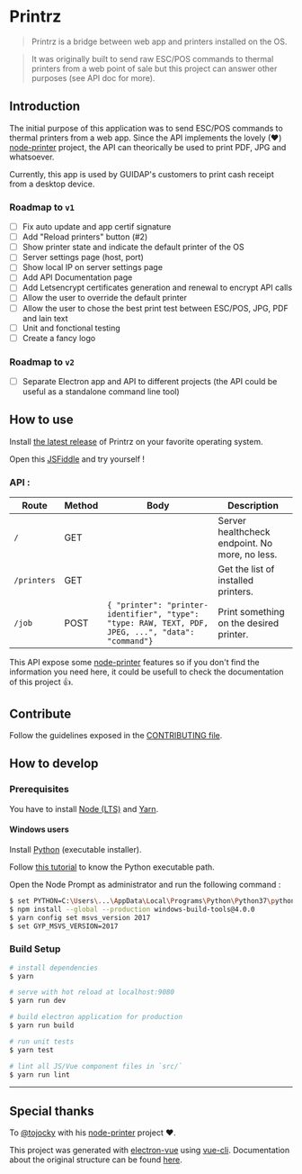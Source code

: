 # Printrz

> Printrz is a bridge between web app and printers installed on the OS.

> It was originally built to send raw ESC/POS commands to thermal printers from a web point of sale but this project can answer other purposes (see API doc for more).

## Introduction
The initial purpose of this application was to send ESC/POS commands to thermal printers from a web app.
Since the API implements the lovely (♥) [node-printer](https://github.com/tojocky/node-printer) project, the API can theorically be used to print PDF, JPG and whatsoever.

Currently, this app is used by GUIDAP's customers to print cash receipt from a desktop device.

### Roadmap to `v1`
- [ ] Fix auto update and app certif signature
- [ ] Add "Reload printers" button (#2)
- [ ] Show printer state and indicate the default printer of the OS
- [ ] Server settings page (host, port)
- [ ] Show local IP on server settings page
- [ ] Add API Documentation page
- [ ] Add Letsencrypt certificates generation and renewal to encrypt API calls
- [ ] Allow the user to override the default printer
- [ ] Allow the user to chose the best print test between ESC/POS, JPG, PDF and lain text
- [ ] Unit and fonctional testing
- [ ] Create a fancy logo

### Roadmap to `v2`
- [ ] Separate Electron app and API to different projects (the API could be useful as a standalone command line tool)

## How to use
Install [the latest release](https://github.com/Guidap/printrz/releases/latest) of Printrz on your favorite operating system.

Open this [JSFiddle](https://jsfiddle.net/3pc1vna5/) and try yourself !

### API :
| Route       | Method | Body                                                                                                                             | Description                                    |
|-------------|--------|----------------------------------------------------------------------------------------------------------------------------------|------------------------------------------------|
| `/`         | GET    |                                                                                                                                  | Server healthcheck endpoint. No more, no less. |
| `/printers` | GET    |                                                                                                                                  | Get the list of installed printers.            |
| `/job`      | POST   | `{ "printer": "printer-identifier", "type": "type: RAW, TEXT, PDF, JPEG, ...", "data": "command"}` | Print something on the desired printer.        |

This API expose some [node-printer](https://github.com/tojocky/node-printer) features so if you don't find the information you need here, it could be usefull to check the documentation of this project 👍.

## Contribute
Follow the guidelines exposed in the [CONTRIBUTING file](https://github.com/Guidap/printrz/blob/master/CONTRIBUTING.md). 

## How to develop
### Prerequisites
You have to install [Node (LTS)](https://nodejs.org/en/) and [Yarn](https://yarnpkg.com/fr/docs/install).

#### Windows users
Install [Python](https://www.python.org/downloads/windows/) (executable installer).

Follow [this tutorial](https://projects.raspberrypi.org/en/projects/using-pip-on-windows/5) to know the Python executable path.

Open the Node Prompt as administrator and run the following command :
```bash
$ set PYTHON=C:\Users\...\AppData\Local\Programs\Python\Python37\python.exe # Change with your own Path
$ npm install --global --production windows-build-tools@4.0.0
$ yarn config set msvs_version 2017
$ set GYP_MSVS_VERSION=2017
```

### Build Setup
``` bash
# install dependencies
$ yarn

# serve with hot reload at localhost:9080
$ yarn run dev

# build electron application for production
$ yarn run build

# run unit tests
$ yarn test

# lint all JS/Vue component files in `src/`
$ yarn run lint
```

---
## Special thanks

To [@tojocky](https://github.com/tojocky) with his [node-printer](https://github.com/tojocky/node-printer) project ❤️.

This project was generated with [electron-vue](https://github.com/SimulatedGREG/electron-vue) using [vue-cli](https://github.com/vuejs/vue-cli). Documentation about the original structure can be found [here](https://simulatedgreg.gitbooks.io/electron-vue/content/index.html).
